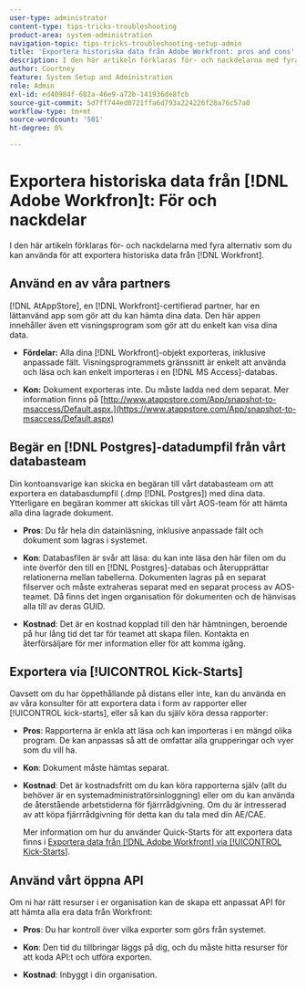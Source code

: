 ```yaml
---
user-type: administrator
content-type: tips-tricks-troubleshooting
product-area: system-administration
navigation-topic: tips-tricks-troubleshooting-setup-admin
title: 'Exportera historiska data från Adobe Workfront: pros and cons'
description: I den här artikeln förklaras för- och nackdelarna med fyra alternativ som du kan använda för att exportera historiska data från Workfront.
author: Courtney
feature: System Setup and Administration
role: Admin
exl-id: ed40984f-602a-46e9-a72b-141936de8fcb
source-git-commit: 5d7ff744ed0721ffa6d793a224226f28a76c57a0
workflow-type: tm+mt
source-wordcount: '501'
ht-degree: 0%

---
```


# Exportera historiska data från [!DNL Adobe Workfron]t: För och nackdelar

I den här artikeln förklaras för- och nackdelarna med fyra alternativ som du kan använda för att exportera historiska data från [!DNL Workfront].

## Använd en av våra partners

[!DNL AtAppStore], en [!DNL Workfront]-certifierad partner, har en lättanvänd app som gör att du kan hämta dina data. Den här appen innehåller även ett visningsprogram som gör att du enkelt kan visa dina data.

* **Fördelar:** Alla dina [!DNL Workfront]-objekt exporteras, inklusive anpassade fält. Visningsprogrammets gränssnitt är enkelt att använda och läsa och kan enkelt importeras i en [!DNL MS Access]-databas.

* **Kon:** Dokument exporteras inte. Du måste ladda ned dem separat. Mer information finns på [http://www.atappstore.com/App/snapshot-to-msaccess/Default.aspx.](https://www.atappstore.com/App/snapshot-to-msaccess/Default.aspx)

## Begär en [!DNL Postgres]-datadumpfil från vårt databasteam

Din kontoansvarige kan skicka en begäran till vårt databasteam om att exportera en databasdumpfil (.dmp [!DNL Postgres]) med dina data. Ytterligare en begäran kommer att skickas till vårt AOS-team för att hämta alla dina lagrade dokument.

* **Pros**: Du får hela din datainläsning, inklusive anpassade fält och dokument som lagras i systemet.

* **Kon**: Databasfilen är svår att läsa: du kan inte läsa den här filen om du inte överför den till en [!DNL Postgres]-databas och återupprättar relationerna mellan tabellerna. Dokumenten lagras på en separat filserver och måste extraheras separat med en separat process av AOS-teamet. Då finns det ingen organisation för dokumenten och de hänvisas alla till av deras GUID.
* **Kostnad**: Det är en kostnad kopplad till den här hämtningen, beroende på hur lång tid det tar för teamet att skapa filen. Kontakta en återförsäljare för mer information eller för att komma igång.

## Exportera via [!UICONTROL Kick-Starts]

Oavsett om du har öppethållande på distans eller inte, kan du använda en av våra konsulter för att exportera data i form av rapporter eller [!UICONTROL kick-starts], eller så kan du själv köra dessa rapporter:

* **Pros**: Rapporterna är enkla att läsa och kan importeras i en mängd olika program. De kan anpassas så att de omfattar alla grupperingar och vyer som du vill ha.

* **Kon**: Dokument måste hämtas separat.

* **Kostnad**: Det är kostnadsfritt om du kan köra rapporterna själv (allt du behöver är en systemadministratörsinloggning) eller om du kan använda de återstående arbetstiderna för fjärrrådgivning. Om du är intresserad av att köpa fjärrrådgivning för detta kan du tala med din AE/CAE.

  Mer information om hur du använder Quick-Starts för att exportera data finns i [Exportera data från [!DNL Adobe Workfront] via [!UICONTROL Kick-Starts]](../../administration-and-setup/manage-workfront/using-kick-starts/export-data-from-wf-via-kick-starts.md).

## Använd vårt öppna API

Om ni har rätt resurser i er organisation kan de skapa ett anpassat API för att hämta alla era data från Workfront:

* **Pros**: Du har kontroll över vilka exporter som görs från systemet.

* **Kon**: Den tid du tillbringar läggs på dig, och du måste hitta resurser för att koda API:t och utföra exporten.

* **Kostnad**: Inbyggt i din organisation.
